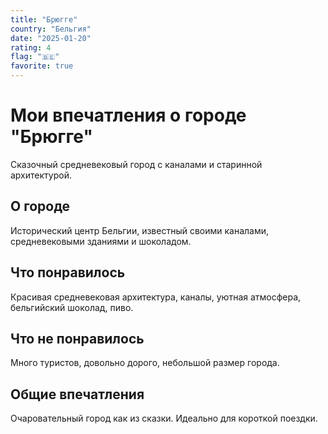 ```yaml
---
title: "Брюгге"
country: "Бельгия"
date: "2025-01-20"
rating: 4
flag: "🇧🇪"
favorite: true
---
```


# Мои впечатления о городе "Брюгге"

Сказочный средневековый город с каналами и старинной архитектурой.

## О городе

Исторический центр Бельгии, известный своими каналами, средневековыми зданиями и шоколадом.

## Что понравилось

Красивая средневековая архитектура, каналы, уютная атмосфера, бельгийский шоколад, пиво.

## Что не понравилось

Много туристов, довольно дорого, небольшой размер города.

## Общие впечатления

Очаровательный город как из сказки. Идеально для короткой поездки.
